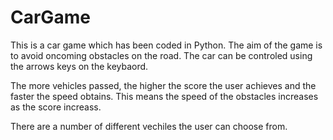 # CarGame
This is a car game which has been coded in Python.
The aim of the game is to avoid oncoming obstacles on the road.
The car can be controled using the arrows keys on the keybaord.

The more vehicles passed, the higher the score the user achieves and the faster the speed obtains.
This means the speed of the obstacles increases as the score increass.

There are a number of different vechiles the user can choose from.
